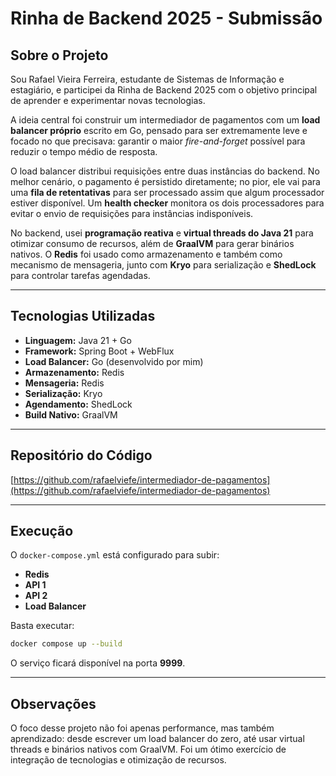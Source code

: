 # Rinha de Backend 2025 - Submissão

## Sobre o Projeto

Sou Rafael Vieira Ferreira, estudante de Sistemas de Informação e estagiário, e participei da Rinha de Backend 2025 com o objetivo principal de aprender e experimentar novas tecnologias.

A ideia central foi construir um intermediador de pagamentos com um **load balancer próprio** escrito em Go, pensado para ser extremamente leve e focado no que precisava: garantir o maior *fire-and-forget* possível para reduzir o tempo médio de resposta.

O load balancer distribui requisições entre duas instâncias do backend. No melhor cenário, o pagamento é persistido diretamente; no pior, ele vai para uma **fila de retentativas** para ser processado assim que algum processador estiver disponível. Um **health checker** monitora os dois processadores para evitar o envio de requisições para instâncias indisponíveis.

No backend, usei **programação reativa** e **virtual threads do Java 21** para otimizar consumo de recursos, além de **GraalVM** para gerar binários nativos. O **Redis** foi usado como armazenamento e também como mecanismo de mensageria, junto com **Kryo** para serialização e **ShedLock** para controlar tarefas agendadas.

---

## Tecnologias Utilizadas

* **Linguagem:** Java 21 + Go
* **Framework:** Spring Boot + WebFlux
* **Load Balancer:** Go (desenvolvido por mim)
* **Armazenamento:** Redis
* **Mensageria:** Redis
* **Serialização:** Kryo
* **Agendamento:** ShedLock
* **Build Nativo:** GraalVM

---

## Repositório do Código

[https://github.com/rafaelviefe/intermediador-de-pagamentos](https://github.com/rafaelviefe/intermediador-de-pagamentos)

---

## Execução

O `docker-compose.yml` está configurado para subir:

* **Redis**
* **API 1**
* **API 2**
* **Load Balancer**

Basta executar:

```bash
docker compose up --build
```

O serviço ficará disponível na porta **9999**.

---

## Observações

O foco desse projeto não foi apenas performance, mas também aprendizado: desde escrever um load balancer do zero, até usar virtual threads e binários nativos com GraalVM. Foi um ótimo exercício de integração de tecnologias e otimização de recursos.
